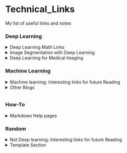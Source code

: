 # Technical_Links
<!--- <details><summary>Template Section</p></summary></p></details>-->

My list of useful links and notes

### Deep Learning

<details><summary>Deep Learning Math Links</summary></p>

1. http://explained.ai/matrix-calculus/index.html

</p></details>

<details><summary>Image Segmentation with Deep Learning</summary></p> 

1. [Fantastic 2017 Semantic Segmentation Blog from Qure.AI](http://blog.qure.ai/notes/semantic-segmentation-deep-learning-review)
2. [Semantic Segmentation with U-NET by Kerem Turgutlu](https://medium.com/@keremturgutlu/semantic-segmentation-u-net-part-1-d8d6f6005066)
3. [Receptive-Field Arithmetic for CNN](https://medium.com/mlreview/a-guide-to-receptive-field-arithmetic-for-convolutional-neural-networks-e0f514068807)
   1. [Compute Receptive Field Of Neuron In Matlab](https://mathematica.stackexchange.com/questions/133927/how-to-compute-the-receptive-field-of-a-neuron/151825#151825)

</p></details>

<details><summary>Deep Learning  for Medical Imaging</summary><p>

1. Deep learning blogs/collections of Medical Imaging papers: 
   1. [Nice summary of papers for various medical imaging tasks](https://github.com/albarqouni/Deep-Learning-for-Medical-Applications)
2. Deep Learning Toolkits for Medical Imaging
   1. https://github.com/DLTK/DLTK
   2. https://github.com/Kamnitsask/deepmedic

</p></details>

### Machine Learning

<details><summary>Machine learning: Interesting links for future Reading</summary></p>

1. [Fantastic blog by Terrence Parr and Jeremy Howard](http://explained.ai/)
   1. [Beware Default Random Forest Importances ](http://explained.ai/rf-importance/index.html)
2. Gradient Boosting: 
   1. [How to Explain Gradient Boosting](http://explained.ai/gradient-boosting/index.html) 
   2. [Gradient Boosting from Scratch](https://medium.com/mlreview/gradient-boosting-from-scratch-1e317ae4587d)

</p></details>

<details><summary>Other Blogs</p></summary>

| Blogs                                                   | Github                                                       | Medium                                          |
| ------------------------------------------------------- | ------------------------------------------------------------ | ----------------------------------------------- |
| [Bharath Ramsundar](http://rbharath.github.io/)         | [Bharath Ramsundar](https://github.com/rbharath)             |                                                 |
| [Andrej Karpathy](http://karpathy.github.io/)           | [Andrej Karpathy](https://github.com/karpathy/karpathy.github.io) | [Andrej Karpathy](https://medium.com/@karpathy) |
| [Rohan Varma](http://rohanvarma.me/)                    | [Rohan Varma](https://github.com/rohan-varma)                |                                                 |
| [Anish Athalye](https://www.anishathalye.com/projects/) | [Anish Athalye](https://github.com/anishathalye)             |                                                 |
| [Adit Deshpande](https://adeshpande3.github.io/)        | [Adit Deshpande](https://github.com/adeshpande3)             |                                                 |

</p></details>

### How-To

<details><summary>Markdown Help pages</summary></p>

1. [Markdown Cheat-sheet](https://github.com/adam-p/markdown-here/wiki/Markdown-Cheatsheet)
2. [Create Collapsible Markdown; as used in this Readme file](https://gist.githubusercontent.com/joyrexus/16041f2426450e73f5df9391f7f7ae5f/raw/f774f242feff6bae4a5be7d6c71aa5df2e3fcb0e/README.md)

</p></details>

### Random

<details><summary>Not Deep learning: Interesting links for future Reading</summary></p>

https://docusaurus.io/

http://bamos.github.io/reading-list/

https://medium.com/netflix-techblog/scheduling-notebooks-348e6c14cfd6

</p></details>

<details><summary>Template Section</summary></p>

</p></details>
